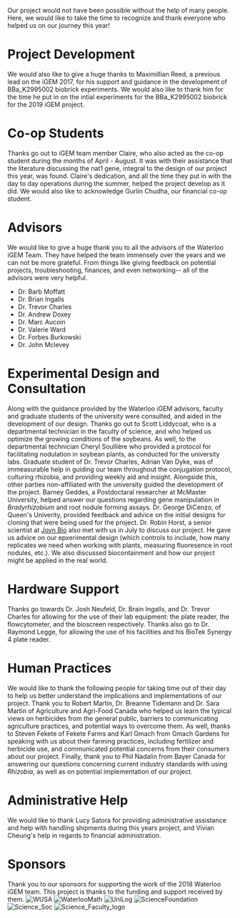 Our project would not have been possible without the help of many people. Here, we would like to take the time to recognize and thank everyone who helped us on our journey this year! 

# Project Development 
  We would also like to give a huge thanks to Maximillian Reed, a previous lead on the iGEM 2017, for his support and guidance in the development of BBa_K2995002 biobrick experiments. We would also like to thank him for the time he put in on the intial experiments for the BBa_K2995002 biobrick for the 2019 iGEM project. 
  
# Co-op Students 
  Thanks go out to iGEM team member Claire, who also acted as the co-op student during the months of April - August. It was with their assistance that the literature discussing the nat1 gene, integral to the design of our project this year, was found. Claire's dedication, and all the time they put in with the day to day operations during the summer, helped the project develop as it did.
  We would also like to acknowledge Gurlin Chudha, our financial co-op student.  
  
# Advisors

  We would like to give a huge thank you to all the advisors of the Waterloo iGEM Team. They have helped the team immensely over the years and we can not be more grateful. From things like giving feedback on potential projects, troubleshooting, finances, and even networking-- all of the advisors were very helpful.

* Dr. Barb Moffatt
* Dr. Brian Ingalls
* Dr. Trevor Charles
* Dr. Andrew Doxey
* Dr. Marc Aucoin
* Dr. Valerie Ward
* Dr. Forbes Burkowski
* Dr. John Mclevey

# Experimental Design and Consultation
  Along with the guidance provided by the Waterloo iGEM advisors, faculty and graduate students of the university were consulted, and aided in the development of our design. Thanks go out to Scott Liddycoat, who is a departmental technician in the faculty of science, and who helped us optimize the growing conditions of the soybeans. As well, to the departmental technician Cheryl Soullière who provided a protocol for facilitating nodulation in soybean plants, as conducted for the university labs. 
  Graduate student of Dr. Trevor Charles, Adrian Van Dyke, was of immeasurable help in guiding our team throughout the conjugation protocol, culturing rhizobia, and providing weekly aid and insight. 
   Alongside this, other parties non-affiliated with the university guided the development of the project. Barney Geddes, a Postdoctaral researcher at McMaster University, helped answer our questions regarding gene manipulation in *Bradyrhizobium* and root nodule forming assays. Dr. George DiCenzo, of Queen's Univerity, provided feedback and advice on the initial designs for cloning that were being used for the project. Dr. Robin Horst, a senior scientist at [Joyn Bio](https://joynbio.com/) also met with us in July to discuss our project. He gave us advice on our epxerimental design (which controls to include, how many replicates we need when working with plants, measuring fluoresence in root nodules, etc.). We also discussed biocontainment and how our project might be applied in the real world.    

   
# Hardware Support 
  Thanks go towards Dr. Josh Neufeld, Dr. Brain Ingalls, and Dr. Trevor Charles for allowing for the use of their lab equipment: the plate reader, the flowcytometer, and the bioscreen respectively. Thanks also go to Dr. Raymond Legge, for allowing the use of his facilities and his BioTek Synergy 4 plate reader. 

# Human Practices
  We would like to thank the following people for taking time out of their day to help us better understand the implications and implementations of our project. Thank you to Robert Martin, Dr. Breanne Tidemann and Dr. Sara Martin of Agriculture and Agri-Food Canada who helped us learn the typical views on herbicides from the general public, barriers to communicating agriculture practices, and potential ways to overcome them. As well, thanks to Steven Fekete of Fekete Farms and Karl Gmach from Gmach Gardens for speaking with us about their farming practices, including fertilizer and herbicide use, and communicated potential concerns from their consumers about our project. Finally, thank you to Phil Nadalin from Bayer Canada for answering our questions concerning current industry standards with using *Rhizobia*, as well as on potential implementation of our project.
  
# Administrative Help
We would like to thank Lucy Satora for providing administrative assistance and help with handling shipments during this years project, and Vivian Cheung's help in regards to financial administration. 

# Sponsors
Thank you to our sponsors for supporting the work of the 2018 Waterloo iGEM team. This project is thanks to the funding and support received by them.
![WUSA](https://2019.igem.org/wiki/images/0/04/T--Waterloo--WUSA.png)
![WaterlooMath](https://2019.igem.org/wiki/images/2/2b/T--Waterloo--WaterlooMath.gif)
![UniLog](https://2019.igem.org/wiki/images/7/70/T--Waterloo--UniLogo.png)
![ScienceFoundation](https://2019.igem.org/wiki/images/8/8f/T--Waterloo--ScienceFoundation.png)
![Science_Soc](https://2019.igem.org/wiki/images/3/37/T--Waterloo--Science_Soc.png)
![Science_Faculty_logo](https://2019.igem.org/wiki/images/9/9d/T--Waterloo--Science_Faculty_logo.png) 
